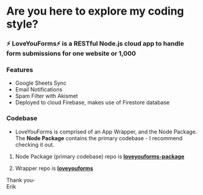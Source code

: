# Are you here to explore my coding style?

### ⚡ LoveYouForms⚡ is a RESTful Node.js cloud app to handle form submissions for one website or 1,000

### Features
* Google Sheets Sync
* Email Notifications
* Spam Filter with Akismet
* Deployed to cloud Firebase, makes use of Firestore database

### Codebase
- LoveYouForms is comprised of an App Wrapper, and the Node Package. The **Node Package** contains the primary codebase - I recommend checking it out.

1. Node Package (primary codebase) repo is **<a href="https://github.com/LoveYouFyi/loveyouforms-package">loveyouforms-package</a>**

2. Wrapper repo is **<a href="https://github.com/LoveYouFyi/loveyouforms">loveyouforms</a>**

Thank you-<br>
Erik

<!--
**LoveYouFyi/LoveYouFyi** is a ✨ _special_ ✨ repository because its `README.md` (this file) appears on your GitHub profile.

Here are some ideas to get you started:

- 🔭 I’m currently working on ...
- 🌱 I’m currently learning ...
- 👯 I’m looking to collaborate on ...
- 🤔 I’m looking for help with ...
- 💬 Ask me about ...
- 📫 How to reach me: ...
- 😄 Pronouns: ...
- ⚡ Fun fact: ...
-->
